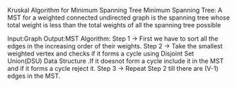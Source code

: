 Kruskal Algorithm for Minimum Spanning Tree
Minimum Spanning Tree: A MST for a weighted connected undirected graph is the spanning tree whose total weight is less than the total weights of all the spanning tree possible 

Input:Graph
Output:MST
Algorithm:
Step 1 -> First we have to sort all the edges in the increasing order of their weights.
Step 2 -> Take the smallest weighted vertex and checks if it forms a cycle using Disjoint Set Union(DSU) Data Structure .If it doesnot form a cycle include it in the MST and if it forms a cycle reject it.
Step 3 -> Repeat Step 2 till there are (V-1) edges in the MST.
